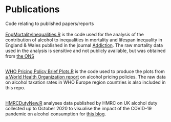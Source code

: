 # Publications
Code relating to published papers/reports<br><br>
[EngMortalityInequalities.R](https://github.com/VictimOfMaths/Publications/blob/master/EngMortalityInequalities.R) is the code used for the analysis of the contribution of alcohol to inequalities in mortality and lifespan inequality in England & Wales published in the journal [Addiction](https://doi.org/10.1111/add.15037). The raw mortality data used in the analysis is sensitive and not publicly available, but was obtained from [the ONS](https://www.ons.gov.uk/)<br><br>

[WHO Pricing Policy Brief Plots.R](https://github.com/VictimOfMaths/Publications/blob/master/WHO%20Pricing%20Policy%20Brief%20Plots) is the code used to produce the plots from [a World Health Organization report](https://www.euro.who.int/en/health-topics/disease-prevention/alcohol-use/publications/frequently-asked-questions-faq-about-alcohol-and-covid-19/alcohol-pricing-in-the-who-european-region-update-report-on-the-evidence-and-recommended-policy-actions-2020) on alcohol pricing policies. The raw data on alcohol taxation rates in WHO Europe region countries is also included in this repo.<br><br>

[HMRCDutyNew.R](https://github.com/VictimOfMaths/Publications/blob/master/HMRCDutyNew.R) analyses data published by HMRC on UK alcohol duty collected up to October 2020 to visualise the impact of the COVID-19 pandemic on alcohol consumption for [this blog](http://www.ias.org.uk/Blog/What-has-2020-done-to-the-UKs-alcohol-consumption.aspx).
